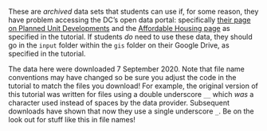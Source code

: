 These are *archived* data sets that students can use if, for some reason, they have problem accessing the DC’s open data portal: specifically [their page on Planned Unit Developments](https://opendata.dc.gov/datasets/planned-unit-development-puds) and the [Affordable Housing page](https://opendata.dc.gov/datasets/affordable-housing) as specified in the tutorial. If students _do_ need to use these data, they should go in the `input` folder within the `gis` folder on their Google Drive, as specified in the tutorial. 

The data here were downloaded 7 September 2020. Note that file name conventions may have changed so be sure you adjust the code in the tutorial to match the files you download! For example, the original version of this tutorial was written for files using a double underscore `__` which _was_ a character used instead of spaces by the data provider. Subsequent downloads have shown that now they use a single underscore `_`. Be on the look out for stuff like this in file names!
